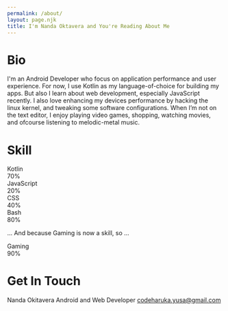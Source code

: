 ```yaml
---
permalink: /about/
layout: page.njk
title: I'm Nanda Oktavera and You're Reading About Me
---
```


# Bio

I'm an Android Developer who focus on application performance and user experience.
For now, I use Kotlin as my language-of-choice for building my apps. But also I learn about web development, especially JavaScript recently.
I also love enhancing my devices performance by hacking the linux kernel, and tweaking some software configurations.
When I’m not on the text editor, I enjoy playing video games, shopping, watching movies, and ofcourse listening to melodic-metal music.

# Skill

<div class="progress">
  <div class="progress-name">Kotlin</div><div class="progress-percent">70%</div>
  <div class="progress-bar-wrapper"><div class="progress-bar" style="width:70%"></div></div>
</div>

<div class="progress">
  <div class="progress-name">JavaScript</div><div class="progress-percent">20%</div>
  <div class="progress-bar-wrapper"><div class="progress-bar" style="width:20%"></div></div>
</div>

<div class="progress">
  <div class="progress-name">CSS</div><div class="progress-percent">40%</div>
  <div class="progress-bar-wrapper"><div class="progress-bar" style="width:40%"></div></div>
</div>

<div class="progress">
  <div class="progress-name">Bash</div><div class="progress-percent">80%</div>
  <div class="progress-bar-wrapper"><div class="progress-bar" style="width:80%"></div></div>
</div>

... And because Gaming is now a skill, so ...

<div class="progress">
  <div class="progress-name">Gaming</div><div class="progress-percent">90%</div>
  <div class="progress-bar-wrapper"><div class="progress-bar" style="width:90%"></div></div>
</div>

# Get In Touch

Nanda Okitavera
Android and Web Developer
codeharuka.yusa@gmail.com

<h1>
<a aria-label="twitter" href="{{ metadata.author.twitter }}"><i class="fea-twitter"></i></a>
&nbsp;<a aria-label="github" href="{{ metadata.author.github }}"><i class="fea-github"></i></a>
&nbsp;<a aria-label="email" href="mailto:{{ metadata.author.email }}"><i class="fea-mail"></i></a>
</h1>
